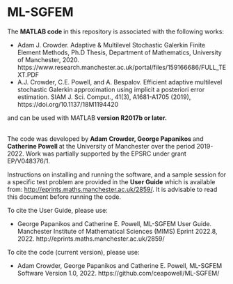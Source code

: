 # ML-SGFEM

The <b> MATLAB code </b> in this repository is associated with the following works:

<ul>
<li> Adam J. Crowder. Adaptive & Multilevel Stochastic Galerkin Finite Element Methods, Ph.D Thesis, Department of Mathematics, University of Manchester, 2020. https://www.research.manchester.ac.uk/portal/files/159166686/FULL_TEXT.PDF

<li> A.J. Crowder, C.E. Powell, and A. Bespalov. Efficient adaptive multilevel stochastic Galerkin approximation using implicit a posteriori error estimation. SIAM J. Sci. Comput., 41(3), A1681-A1705 (2019), https://doi.org/10.1137/18M1194420

</ul>
and can be used with MATLAB <b> version R2017b or later. </b>

<br> 
<br>

The code was developed by <b> Adam Crowder, George Papanikos </b> and <b> Catherine Powell </b> at the University of Manchester over the period 2019-2022. Work was partially supported by the EPSRC under grant EP/V048376/1.


Instructions on installing and running the software, and a sample session for a specific test problem are provided in the <b> User Guide</b> which is available from:  http://eprints.maths.manchester.ac.uk/2859/. It is advisable to read this document before running the code.

To cite the User Guide, please use:
<ul>
<li> George Papanikos and Catherine E. Powell, ML-SGFEM User Guide. Manchester Institute of Mathematical Sciences (MIMS) Eprint 2022.8, 2022. 
 http://eprints.maths.manchester.ac.uk/2859/
 </ul>

To cite the code (current version), please use:
<ul>
<li> Adam Crowder, George Papanikos and Catherine E. Powell, ML-SGFEM Software Version 1.0, 2022. https://github.com/ceapowell/ML-SGFEM/
 </ul>
